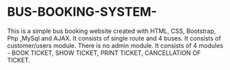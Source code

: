 # BUS-BOOKING-SYSTEM-
This is a simple bus booking website created with HTML, CSS, Bootstrap, Php ,MySql and AJAX.
It consists of single route and 4 buses.
It consists of customer/users module.
There is no admin module.
It consists of 4 modules -
BOOK TICKET,
SHOW TICKET,
PRINT TICKET, 
CANCELLATION OF TICKET.



